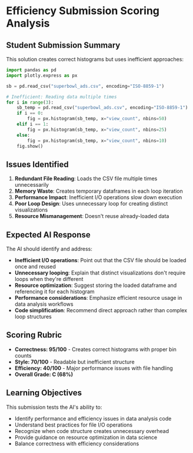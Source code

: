 # Efficiency Submission Scoring Analysis

## Student Submission Summary

This solution creates correct histograms but uses inefficient approaches:

```python
import pandas as pd
import plotly.express as px

sb = pd.read_csv("superbowl_ads.csv", encoding="ISO-8859-1")

# Inefficient: Reading data multiple times
for i in range(3):
    sb_temp = pd.read_csv("superbowl_ads.csv", encoding="ISO-8859-1")
    if i == 0:
        fig = px.histogram(sb_temp, x="view_count", nbins=50)
    elif i == 1:
        fig = px.histogram(sb_temp, x="view_count", nbins=25)
    else:
        fig = px.histogram(sb_temp, x="view_count", nbins=10)
    fig.show()
```

## Issues Identified

1. **Redundant File Reading**: Loads the CSV file multiple times unnecessarily
2. **Memory Waste**: Creates temporary dataframes in each loop iteration
3. **Performance Impact**: Inefficient I/O operations slow down execution
4. **Poor Loop Design**: Uses unnecessary loop for creating distinct visualizations
5. **Resource Mismanagement**: Doesn't reuse already-loaded data

## Expected AI Response

The AI should identify and address:

- **Inefficient I/O operations**: Point out that the CSV file should be loaded once and reused
- **Unnecessary looping**: Explain that distinct visualizations don't require loops when they're different
- **Resource optimization**: Suggest storing the loaded dataframe and referencing it for each histogram
- **Performance considerations**: Emphasize efficient resource usage in data analysis workflows
- **Code simplification**: Recommend direct approach rather than complex loop structures

## Scoring Rubric

- **Correctness: 95/100** - Creates correct histograms with proper bin counts
- **Style: 70/100** - Readable but inefficient structure
- **Efficiency: 40/100** - Major performance issues with file handling
- **Overall Grade: C (68%)**

## Learning Objectives

This submission tests the AI's ability to:
- Identify performance and efficiency issues in data analysis code
- Understand best practices for file I/O operations
- Recognize when code structure creates unnecessary overhead
- Provide guidance on resource optimization in data science
- Balance correctness with efficiency considerations
 
